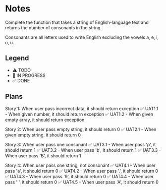 # Notes

Complete the function that takes a string of English-language text and returns the number of consonants in the string.

Consonants are all letters used to write English excluding the vowels a, e, i, o, u.

## Legend
- ⚠ TODO
- 🚧 IN PROGRESS
- ✅ DONE

## Plans

Story 1: When user pass incorrect data, it should return exception
✅ UAT1.1 - When given number, it should return exception
✅ UAT1.2 - When given empty array, it should return exception

Story 2: When user pass empty string, it should return 0
✅ UAT2.1 - When given empty string, it should return 0

Story 3: When user pass one consonant
✅ UAT3.1 -  When user pass 'p', it should return 1
✅ UAT3.2 -  When user pass 'b', it should return 1
✅ UAT3.3 -  When user pass 'B', it should return 1

Story 4: When user pass one string, not consonant
✅ UAT4.1 - When user pass 'a', it should return 0
✅ UAT4.2 - When user pass '.', it should return 0
✅ UAT4.3 - When user pass '9', it should return 0
✅ UAT4.4 - When user pass ' ', it should return 0
✅ UAT4.5 - When user pass 'A', it should return 0